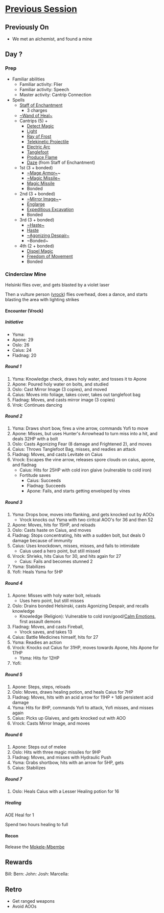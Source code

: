 # [Previous Session](./2021-01-27.md)

## Previously On

- We met an alchemist, and found a mine

## Day ?

### Prep

- Familiar abilities
  - Familiar activity: Flier
  - Familiar activity: Speech
  - Master activity: Cantrip Connection
- Spells
  - [Staff of Enchantment](https://pf2.easytool.es/index.php?id=2788)
    - 3 charges
  - [~Wand of Heal~](https://pf2.easytool.es/index.php?id=2803)
  - Cantrips (5) + 
    - [Detect Magic](https://pf2.d20pfsrd.com/spell/detect-magic/)
    - [Light](https://pf2.d20pfsrd.com/spell/light/)
    - [Ray of Frost](https://pf2.d20pfsrd.com/spell/ray-of-frost/)
    - [Telekinetic Projectile](https://pf2.d20pfsrd.com/spell/telekinetic-projectile/)
    - [Electric Arc](https://pf2.d20pfsrd.com/spell/electric-arc/)
    - [Tanglefoot](https://pf2.d20pfsrd.com/spell/tanglefoot/)
    - [Produce Flame](https://pf2.d20pfsrd.com/spell/ray-of-frost/)
    - [Daze](https://pf2.d20pfsrd.com/spell/daze/) (from Staff of Enchantment)
  - 1st (3 + bonded)
    - [~Mage Armor~](https://pf2.d20pfsrd.com/spell/mage-armor/)~
    - [~Magic Missile~](https://pf2.d20pfsrd.com/spell/magic-missile/)
    - [Magic Missile](https://pf2.d20pfsrd.com/spell/magic-missile/)
    - Bonded
  - 2nd (3 + bonded)
    - [~Mirror Image~](https://pf2.d20pfsrd.com/spell/mirror-image/)~
    - [Englarge](https://pf2.d20pfsrd.com/spell/enlarge/)
    - [Expeditious Excavation](https://pf2.d20pfsrd.com/spell/expeditious-excavation)
    - Bonded
  - 3rd (3 + bonded)
    - [~Haste~](https://pf2.d20pfsrd.com/spell/haste)
    - [Haste](https://pf2.d20pfsrd.com/spell/haste)
    - [~Agonizing Despair~](https://pf2.d20pfsrd.com/spell/agonizing-despair/)
    - ~Bonded~
  - 4th (2 + bonded)
    - [Dispel Magic](https://pf2.d20pfsrd.com/spell/dispel-magic/)
    - [Freedom of Movement](https://pf2.d20pfsrd.com/spell/freedom-of-movement/)
    - Bonded

### Cinderclaw Mine

Helsinki flies over, and gets blasted by a violet laser

Then a vulture person ([vrock](https://pf2.d20pfsrd.com/monster/vrock/)) flies overhead, does a dance, and starts blasting the area with lighting strikes

#### Encounter (Vrock)

##### Initiative

- Ysma: 
- Apone: 29
- Oslo: 26
- Caius: 24
- Fladnag: 20

##### Round 1

1. Ysma: Knowledge check, draws holy water, and tosses it to Apone
1. Apone: Poured holy water on bolts, and studied
1. Oslo: Cast Mirror Image (3 copies), and moved
1. Caius: Moves into foliage, takes cover, takes out tanglefoot bag
1. Fladnag: Moves, and casts mirror image (3 copies)
1. Vrok: Continues dancing

##### Round 2

1. Ysma: Draws short bow, fires a vine arrow, commands Yofi to move
1. Apone: Misses, but uses Hunter's Arrowhead to turn miss into a hit, and deals 32HP with a bolt
1. Oslo: Casts Agonizing Fear (8 damage and Frightened 2), and moves
1. Caius: Throws Tanglefoot Bag, misses, and readies an attack
1. Fladnag: Moves, and casts Levitate on Caius
1. Vrock: Escapes the vine arrow, releases spore clouds on caius, apone, and fladnag
   - Caius: Hits for 25HP with cold iron glaive (vulnerable to cold iron)
   - Fortitude saves 
      - Caius: Succeeds
      - Fladnag: Succeeds
      - Apone: Fails, and starts getting enveloped by vines

##### Round 3

1. Ysma: Drops bow, moves into flanking, and gets knocked out by AOOs
   - Vrock knocks out Ysma with two ciritcal AOO's for 36 and then 52
1. Apone: Moves, hits for 15HP, and reloads
1. Oslo: Casts haste on Caius, and moves
1. Fladnag: Stops concentrating, hits with a sudden bolt, but deals 0 damage because of immunity
1. Caius: Uses knockdown, misses, misses, and fails to intimidate
   - Caius used a hero point, but still missed
1. Vrock: Shrieks, hits Caius for 30, and hits again for 27
   - Caius: Fails and becomes stunned 2
 1. Ysma: Stabilizes
 1. Yofi: Heals Ysma for 5HP

##### Round 4

1. Apone: Misses with holy water bolt, reloads 
   - Uses hero point, but still misses
1. Oslo: Drains bonded Helsinski, casts Agonizing Despair, and recalls knowledge
   - Knowledge (Religion): Vulnerable to cold iron/good/[Calm Emotions](https://pf2.d20pfsrd.com/spell/calm-emotions), first assault demons
1. Fladnag: Moves, and casts Fireball, 
   - Vrock saves, and takes 13
1. Caius: Battle Medicines himself, hits for 27
1. Ysma: Readies an action
1. Vrock: Knocks out Caius for 31HP, moves towards Apone, hits Apone for 17HP
   - Ysma: Hits for 12HP
1. Yofi: 

##### Round 5

1. Apone: Steps, steps, reloads
1. Oslo: Moves, draws healing potion, and heals Caius for 7HP
1. Fladnag: Moves, hits with an acid arrow for 11HP + 1d6 persistent acid damage
1. Ysma: Hits for 8HP, commands Yofi to attack, Yofi misses, and misses again
1. Caius: Picks up Glaives, and gets knocked out with AOO
1. Vrock: Casts Mirror Image, and moves

##### Round 6
 
1. Apone: Steps out of melee
1. Oslo: Hits with three magic missiles for 9HP
1. Fladnag: Moves, and misses with Hydraulic Push
1. Ysma: Grabs shortbow, hits with an arrow for 5HP, gets 
1. Caius: Stabilizes

##### Round 7

1. Oslo: Heals Caius with a Lesser Healing potion for 16

##### Healing

AOE Heal for 1

Spend two hours healing to full

#### Recon

Release the [Mokele-Mbembe](https://2e.aonprd.com/Monsters.aspx?ID=452)

## Rewards

Bill: 
Bern: 
John: 
Josh: 
Marcella: 
  
## Retro

- Get ranged weapons
- Avoid AOOs
